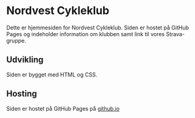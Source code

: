 # Nordvest Cykleklub

Dette er hjemmesiden for Nordvest Cykleklub. Siden er hostet på GitHub Pages og indeholder information om klubben samt link til vores Strava-gruppe.

## Udvikling
Siden er bygget med HTML og CSS.

## Hosting
Siden er hostet på GitHub Pages på [github.io](https://aksel.github.io/cykelklub)